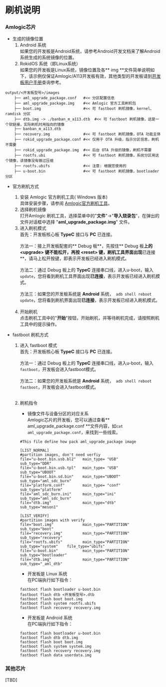# 刷机说明


### Amlogic芯片

* 生成的镜像位置<br>
	1. Android 系统<br>
	如果您的开发板是Android系统，请参考Android开发文档来了解Android系统生成的系统镜像的位置。<br>
	2. RokidOS 系统（即Linux系统）<br>
	如果您的开发板是Linux系统，镜像位置及各** img **文件简单说明如下，该示例仅保证Amlogic/A113开发板有效，其他类型的开发板请到[开发板用户手册](../../reference/dev_board/board_list.md)查询参考。
```
output/<开发板型号>/images
    ├── aml_upgrade_package.conf   #<< 分区配置信息
    ├── aml_upgrade_package.img    #<< Amlogic 官方工具刷机包
    ├── boot.img                   #<< 可 fastboot 刷机镜像，kernel、ramdisk 分区
    ├── dtb.img -> ./banban_m_a113.dtb  #<< 可 fastboot 刷机镜像，这是一个软链接，实际刷机时用指向的镜像
    ├── banban_m_a113.dtb
    ├── recovery.img               #<< 可 fastboot 刷机镜像，OTA 功能主体
    ├── rokid_upgrade_package.conf #<< 仅用于 OTA 升级，指示分区信息，刷机不需要
    ├── rokid_upgrade_package.img  #<< 后台 OTA 升级的镜像，刷机不需要
    ├── rootfs.ubi                 #<< 可 fastboot 刷机镜像，系统分区用这个镜像，该镜像没有做过压缩
    ├── rootfs.ubifs               #<< 注意: 根据您使用的
    ├── u-boot.bin                 #<< 可 fastboot 刷机镜像，bootloader 分区
```

* 官方刷机方式
	1. 安装 Amlogic 官方刷机工具( Windows 版本)<br>
		具体安装步骤，请参阅 [Amlogic官方刷机工具](../../files/AmlUSBBurning.pdf)。
	2. 选择刷机镜像<br>
		打开Amlogic 刷机工具，选择菜单中的"**文件**"->"**导入烧录包**"，在弹出的文件对话框中选择 "**aml_upgrade_package.img**" 文件。 
	3. 进入刷机模式<br>
		首先：开发板核心板 **TypeC** 接口与 **PC** 已连接。<br><br>
		方法一：接上开发板配套的** Debug 板**，先按住** Debug 板**上的 <**upgrade**> 键不能松开，再按 <**reset**> 键，刷机工具界面出现**已连接**，请马上松开按键，即表示开发板已经进入刷机模式。<br><br>
		方法二：通过 Debug 板上的 **TypeC** 连接串口线，进入u-boot，输入```update```，您将看到刷机工具界面出现**已连接**，表示开发板已经进入刷机模式。<br><br>
		方法三：如果您的开发板系统是 **Android** 系统，``` adb shell reboot update```，您将看到刷机界面出现**已连接**，表示开发板已经进入刷机模式。<br><br>
	4. 开始刷机<br> 
		点击刷机工具中的"**开始**"按钮，开始刷机，并等待刷机完成，请按照刷机工具中的提示操作。<br>

* fastboot 刷机方式
	1. 进入 fastboot 模式<br>
		首先：开发板核心板 **TypeC** 接口与 **PC** 已连接。<br><br>
		方法一：通过 Debug 板上的 **TypeC** 连接串口线，进入u-boot，输入```fastboot```，开发板会进入fastboot模式。<br><br>
		方法二：如果您的开发板系统是 **Android** 系统，``` adb shell reboot fastboot```，开发板会进入fastboot模式。<br><br>
	2. 刷机指令<br>
		* 镜像文件与设备分区的对应关系<br>
		Amlogic芯片的开发板，您可以通过查看** aml_upgrade_package.conf **文件内容，如```cat aml_upgrade_package.conf```，来找到一些线索。
		``` shell
		#This file define how pack aml_upgrade_package image

		[LIST_NORMAL]
		#partition images, don't need verfiy
		file="u-boot.bin.usb.bl2"   main_type= "USB"            sub_type="DDR"
		file="u-boot.bin.usb.tpl"   main_type= "USB"            sub_type="UBOOT"
		file="u-boot.bin.sd.bin"    main_type="UBOOT"           sub_type="aml_sdc_burn"
		file="platform.conf"        main_type= "conf"           sub_type="platform"
		file="aml_sdc_burn.ini"     main_type="ini"             sub_type="aml_sdc_burn"
		file="dtb.img"              main_type="dtb"             sub_type="meson1"

		[LIST_VERIFY]
		#partition images with verify
		file="boot.img"             main_type="PARTITION"       sub_type="boot"
		file="recovery.img"         main_type="PARTITION"       sub_type="recovery"
		file="rootfs.ubifs"         main_type="PARTITION"       sub_type="system"    file_type="ubifs"
		file="u-boot.bin"           main_type="PARTITION"       sub_type="bootloader"
		file="dtb.img"              main_type="PARTITION"       sub_type="_aml_dtb"
		```

		* 开发板是 Linux 系统<br>
		在PC端执行如下指令：
		```
		fastboot flash bootloader u-boot.bin
		fastboot flash dtb <开发板型号>.dtb
		fastboot flash boot boot.img
		fastboot flash system rootfs.ubifs
		fastboot flash recovery recovery.img
		```	
		* 开发板是 Android 系统<br>
		在PC端执行如下指令：
		```
		fastboot flash bootloader u-boot.bin
		fastboot flash dtb dtb.img
		fastboot flash boot boot.img
		fastboot flash system system.img
		fastboot flash recovery recovery.img
		fastboot flash data userdata.img
		```

### 其他芯片

[TBD]


